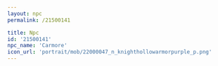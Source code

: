 ```yaml
---
layout: npc
permalink: /21500141

title: Npc
id: '21500141'
npc_name: 'Carmore'
icon_url: 'portrait/mob/22000047_n_knighthollowarmorpurple_p.png'
---
```

